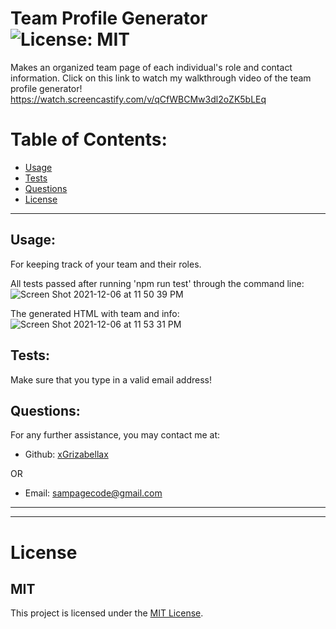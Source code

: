 # Team Profile Generator ![License: MIT](<https://img.shields.io/badge/License-MIT-yellow.svg>)

  Makes an organized team page of each individual's role and contact information.
  Click on this link to watch my walkthrough video of the team profile generator!
  https://watch.screencastify.com/v/qCfWBCMw3dl2oZK5bLEq
  

  # Table of Contents:
  * [Usage](#usage)
  * [Tests](#tests)
  * [Questions](#questions)
  * [License](#license)

---

  ## Usage:
  For keeping track of your team and their roles.
  
  All tests passed after running 'npm run test' through the command line:
  ![Screen Shot 2021-12-06 at 11 50 39 PM](https://user-images.githubusercontent.com/88065363/144974831-bca48722-6090-42ec-80e1-915bb0cc21a9.png)


The generated HTML with team and info:
  ![Screen Shot 2021-12-06 at 11 53 31 PM](https://user-images.githubusercontent.com/88065363/144974814-ef6fe377-0de4-44b6-8928-5eca05a40e95.png)

  

  ## Tests:
  Make sure that you type in a valid email address!

  ## Questions:
  For any further assistance, you may contact me at:

  * Github: [xGrizabellax](<https://github.com/xGrizabellax>)

  OR

  * Email: sampagecode@gmail.com

  ---
  ___

# License
  ## MIT
  This project is licensed under the [MIT License](https://opensource.org/licenses/MIT).
